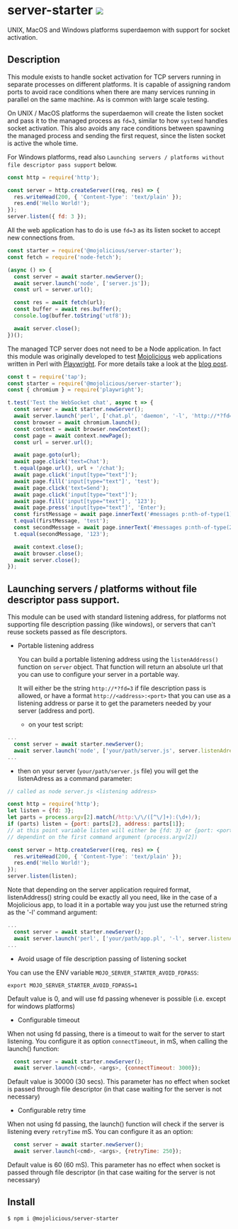 # server-starter [![](https://github.com/mojolicious/server-starter/workflows/test/badge.svg)](https://github.com/mojolicious/server-starter/actions)

  UNIX, MacOS and Windows platforms superdaemon with support for socket activation.

## Description

  This module exists to handle socket activation for TCP servers running in separate processes on different platforms. It is capable of
  assigning random ports to avoid race conditions when there are many services running in parallel on the same machine.
  As is common with large scale testing.
  
  On UNIX / MacOS platforms the superdaemon will create the listen socket and pass it to the managed process as `fd=3`, similar to how `systemd`
  handles socket activation. This also avoids any race conditions between spawning the managed process and sending the
  first request, since the listen socket is active the whole time.

  For Windows platforms, read also ```Launching servers / platforms without file descriptor pass support``` below.

```js
const http = require('http');

const server = http.createServer((req, res) => {
  res.writeHead(200, { 'Content-Type': 'text/plain' });
  res.end('Hello World!');
});
server.listen({ fd: 3 });
```

  All the web application has to do is use `fd=3` as its listen socket to accept new connections from.

```js
const starter = require('@mojolicious/server-starter');
const fetch = require('node-fetch');

(async () => {
  const server = await starter.newServer();
  await server.launch('node', ['server.js']);
  const url = server.url();

  const res = await fetch(url);
  const buffer = await res.buffer();
  console.log(buffer.toString('utf8'));

  await server.close();
})();
```

  The managed TCP server does not need to be a Node application. In fact this module was originally developed to test
  [Mojolicious](https://mojolicious.org) web applications written in Perl with [Playwright](https://playwright.dev). For
  more details take a look at the [blog post](https://dev.to/kraih/playwright-and-mojolicious-21hn).

```js
const t = require('tap');
const starter = require('@mojolicious/server-starter');
const { chromium } = require('playwright');

t.test('Test the WebSocket chat', async t => {
  const server = await starter.newServer();
  await server.launch('perl', ['chat.pl', 'daemon', '-l', 'http://*?fd=3']);
  const browser = await chromium.launch();
  const context = await browser.newContext();
  const page = await context.newPage();
  const url = server.url();

  await page.goto(url);
  await page.click('text=Chat');
  t.equal(page.url(), url + '/chat');
  await page.click('input[type="text"]');
  await page.fill('input[type="text"]', 'test');
  await page.click('text=Send');
  await page.click('input[type="text"]');
  await page.fill('input[type="text"]', '123');
  await page.press('input[type="text"]', 'Enter');
  const firstMessage = await page.innerText('#messages p:nth-of-type(1)');
  t.equal(firstMessage, 'test');
  const secondMessage = await page.innerText('#messages p:nth-of-type(2)');
  t.equal(secondMessage, '123');

  await context.close();
  await browser.close();
  await server.close();
});
```
## Launching servers / platforms without file descriptor pass support.

  This module can be used with standard listening address, for platforms not supporting
  file description passing (like windows), or servers that can't reuse sockets passed
  as file descriptors.
  
- Portable listening address

  You can build a portable listening address using the ```listenAddress()``` function on ```server``` object. That function will return an absolute url that you can use to configure your server in a portable way.
  
  It will either be the string ```http://*?fd=3``` if file description pass is
  allowed, or have a format ```http://<address>:<port>``` that you can use as a listening address or parse it to get the parameters needed by your server (address and port).

  - on your test script:
```js
...
  const server = await starter.newServer();
  await server.launch('node', ['your/path/server.js', server.listenAdress]);
...
```

  - then on your server (```your/path/server.js``` file) you will get the listenAdress as a command parameter:
```js
// called as node server.js <listening address>

const http = require('http');
let listen = {fd: 3};
let parts = process.argv[2].match(/http:\/\/([^\/]+):(\d+)/);
if (parts) listen = {port: parts[2], address: parts[1]};
// at this point variable listen will either be {fd: 3} or {port: <port>, address: <address>},
// dependint on the first command argument (process.argv[2])

const server = http.createServer((req, res) => {
  res.writeHead(200, { 'Content-Type': 'text/plain' });
  res.end('Hello World!');
});
server.listen(listen);
```
Note that depending on the server application required format, listenAddress() string could be exactly all you need, like in the case of a Mojolicious app, to load it in a portable way you just use the returned string as the '-l' command argument:

```js
...
  const server = await starter.newServer();
  await server.launch('perl', ['your/path/app.pl', '-l', server.listenAdress]);
...
```

- Avoid usage of file description passing of listening socket

You can use the ENV variable ```MOJO_SERVER_STARTER_AVOID_FDPASS```:

```shell
export MOJO_SERVER_STARTER_AVOID_FDPASS=1
```

Default value is 0, and will use fd passing whenever is possible (i.e. except for windows platforms)

- Configurable timeout

When not using fd passing, there is a timeout to wait for the server to start listening. You configure it as option ```connectTimeout```, in mS, when calling the launch() function:

```js
  const server = await starter.newServer();
  await server.launch(<cmd>, <args>, {connectTimeout: 3000});
```

Default value is 30000 (30 secs).
This parameter has no effect when socket is passed through file descriptor (in that case waiting for the server is not necessary)

- Configurable retry time

When not using fd passing, the launch() function will check if the server is listening every ```retryTime``` mS. You can configure it as an option:

```js
  const server = await starter.newServer();
  await server.launch(<cmd>, <args>, {retryTime: 250});
```
Default value is 60 (60 mS).
This parameter has no effect when socket is passed through file descriptor (in that case waiting for the server is not necessary)

## Install

    $ npm i @mojolicious/server-starter
